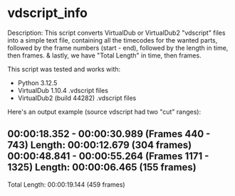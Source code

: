 # vdscript_info

Description:
This script converts VirtualDub or VirtualDub2 "vdscript" files into a simple text file, containing all the timecodes for the wanted parts, followed by the frame numbers (start - end), followed by the length in time, then frames. & lastly, we have "Total Length" in time, then frames.

This script was tested and works with:
 - Python 3.12.5
 - VirtualDub 1.10.4 .vdscript files
 - VirtualDub2 (build 44282) .vdscript files
 
Here's an output example (source vdscript had two "cut" ranges):

00:00:18.352 - 00:00:30.989 (Frames 440 - 743)   Length: 00:00:12.679 (304 frames)
00:00:48.841 - 00:00:55.264 (Frames 1171 - 1325) Length: 00:00:06.465 (155 frames)
--------------------------------------------------------------------------------
Total Length: 00:00:19.144 (459 frames)